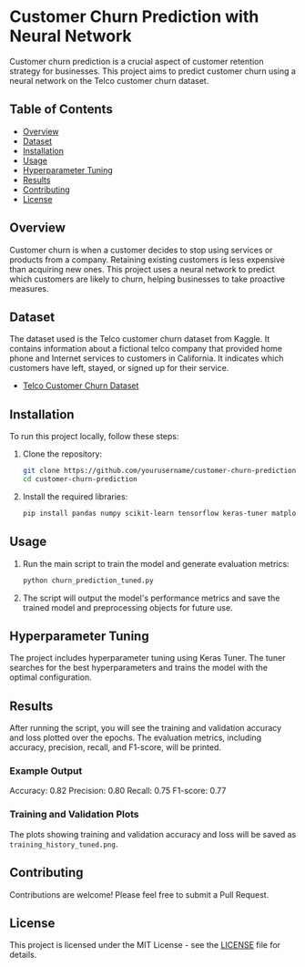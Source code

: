 # Customer Churn Prediction with Neural Network

Customer churn prediction is a crucial aspect of customer retention strategy for businesses. This project aims to predict customer churn using a neural network on the Telco customer churn dataset.

## Table of Contents
- [Overview](#overview)
- [Dataset](#dataset)
- [Installation](#installation)
- [Usage](#usage)
- [Hyperparameter Tuning](#hyperparameter-tuning)
- [Results](#results)
- [Contributing](#contributing)
- [License](#license)

## Overview

Customer churn is when a customer decides to stop using services or products from a company. Retaining existing customers is less expensive than acquiring new ones. This project uses a neural network to predict which customers are likely to churn, helping businesses to take proactive measures.

## Dataset

The dataset used is the Telco customer churn dataset from Kaggle. It contains information about a fictional telco company that provided home phone and Internet services to customers in California. It indicates which customers have left, stayed, or signed up for their service.

- [Telco Customer Churn Dataset](https://www.kaggle.com/blastchar/telco-customer-churn)

## Installation

To run this project locally, follow these steps:

1. Clone the repository:
    ```bash
    git clone https://github.com/yourusername/customer-churn-prediction.git
    cd customer-churn-prediction
    ```

2. Install the required libraries:
    ```bash
    pip install pandas numpy scikit-learn tensorflow keras-tuner matplotlib joblib
    ```

## Usage

1. Run the main script to train the model and generate evaluation metrics:
    ```bash
    python churn_prediction_tuned.py
    ```

2. The script will output the model's performance metrics and save the trained model and preprocessing objects for future use.

## Hyperparameter Tuning

The project includes hyperparameter tuning using Keras Tuner. The tuner searches for the best hyperparameters and trains the model with the optimal configuration.

## Results

After running the script, you will see the training and validation accuracy and loss plotted over the epochs. The evaluation metrics, including accuracy, precision, recall, and F1-score, will be printed.

### Example Output

Accuracy: 0.82
Precision: 0.80
Recall: 0.75
F1-score: 0.77


### Training and Validation Plots

The plots showing training and validation accuracy and loss will be saved as `training_history_tuned.png`.

## Contributing

Contributions are welcome! Please feel free to submit a Pull Request.

## License

This project is licensed under the MIT License - see the [LICENSE](LICENSE) file for details.
